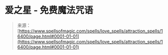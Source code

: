 <!--yml

category: 未分类

date: 2024-06-12 18:56:33

-->

# 爱之星 - 免费魔法咒语

> 来源：[https://www.spellsofmagic.com/spells/love_spells/attraction_spells/16400/page.html#0001-01-01](https://www.spellsofmagic.com/spells/love_spells/attraction_spells/16400/page.html#0001-01-01)
